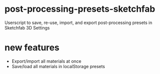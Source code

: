 # post-processing-presets-sketchfab
Userscript to save, re-use, import, and export post-processing presets in Sketchfab 3D Settings


# new features
- Export/import all materials at once
- Save/load all materials in localStorage presets
